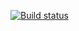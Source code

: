 [![Build status](https://ci.appveyor.com/api/projects/status/wad64a3jb8owsjkc?svg=true)](https://ci.appveyor.com/project/MihailOkatev/ahj-1)
